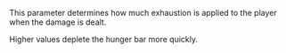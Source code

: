 This parameter determines how much exhaustion is applied to the player when the damage is dealt.

Higher values deplete the hunger bar more quickly.